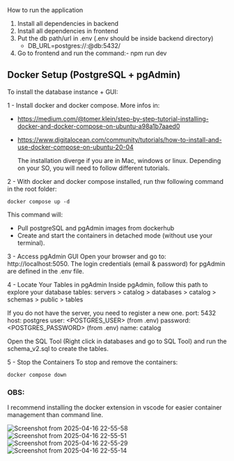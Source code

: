 How to run the application

1. Install all dependencies in backend
2. Install all dependencies in frontend
3. Put the db path/url in .env (.env should be inside backend directory)
   - DB_URL=postgres://<user>:<password>@db:5432/<projectDB>
4. Go to frontend and run the command:- npm run dev

## Docker Setup (PostgreSQL + pgAdmin)

To install the database instance + GUI:

1 - Install docker and docker compose.
More infos in:

- https://medium.com/@tomer.klein/step-by-step-tutorial-installing-docker-and-docker-compose-on-ubuntu-a98a1b7aaed0
- https://www.digitalocean.com/community/tutorials/how-to-install-and-use-docker-compose-on-ubuntu-20-04

  The installation diverge if you are in Mac, windows or linux. Depending on your SO, you will need to follow different tutorials.

2 - With docker and docker compose installed, run thw following command in the root folder:

```
docker compose up -d
```

This command will:

- Pull postgreSQL and pgAdmin images from dockerhub
- Create and start the containers in detached mode (without use your terminal).

3 - Access pgAdmin GUI
Open your browser and go to:
http://localhost:5050.
The login credentials (email & password) for pgAdmin are defined in the .env file.

4 - Locate Your Tables in pgAdmin
Inside pgAdmin, follow this path to explore your database tables:
servers > catalog > databases > catalog > schemas > public > tables

If you do not have the server, you need to register a new one.
port: 5432
host: postgres
user: <POSTGRES_USER> (from .env)
password: <POSTGRES_PASSWORD> (from .env)
name: catalog

Open the SQL Tool (Right click in databases and go to SQL Tool) and run the schema_v2.sql to
create the tables.

5 - Stop the Containers
To stop and remove the containers:

```
docker compose down
```

### OBS:

I recommend installing the docker extension in vscode for easier container management than command line.

![Screenshot from 2025-04-16 22-55-58](https://github.com/user-attachments/assets/260c3055-bc10-4da2-87d6-f6a0136317c9)
![Screenshot from 2025-04-16 22-55-51](https://github.com/user-attachments/assets/4736171a-1f4f-4cc1-bfb0-f8c41c2f1301)
![Screenshot from 2025-04-16 22-55-29](https://github.com/user-attachments/assets/17d70b9a-91e7-457b-a507-4847e6f913ff)
![Screenshot from 2025-04-16 22-55-14](https://github.com/user-attachments/assets/8df0bb36-2b01-4555-a3c6-7cd299b63e7c)
